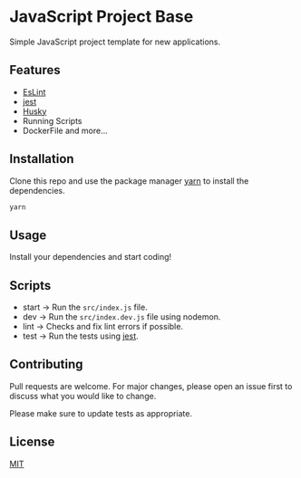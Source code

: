 # JavaScript Project Base

Simple JavaScript project template for new applications.

## Features

- [EsLint](https://eslint.org/)
- [jest](https://jestjs.io/)
- [Husky](https://www.npmjs.com/package/husky)
- Running Scripts
- DockerFile and more...

## Installation

Clone this repo and use the package manager [yarn](https://yarnpkg.com/) to install the dependencies.

```bash
yarn
```

## Usage

Install your dependencies and start coding!

## Scripts

- start -> Run the `src/index.js` file.
- dev   -> Run the `src/index.dev.js` file using nodemon.
- lint  -> Checks and fix lint errors if possible.
- test  -> Run the tests using [jest](https://jestjs.io/).

## Contributing
Pull requests are welcome. For major changes, please open an issue first to discuss what you would like to change.

Please make sure to update tests as appropriate.

## License
[MIT](https://choosealicense.com/licenses/mit/)